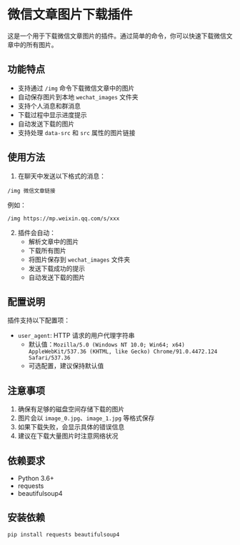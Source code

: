 # 微信文章图片下载插件

这是一个用于下载微信文章图片的插件。通过简单的命令，你可以快速下载微信文章中的所有图片。

## 功能特点

- 支持通过 `/img` 命令下载微信文章中的图片
- 自动保存图片到本地 `wechat_images` 文件夹
- 支持个人消息和群消息
- 下载过程中显示进度提示
- 自动发送下载的图片
- 支持处理 `data-src` 和 `src` 属性的图片链接

## 使用方法

1. 在聊天中发送以下格式的消息：
```
/img 微信文章链接
```

例如：
```
/img https://mp.weixin.qq.com/s/xxx
```

2. 插件会自动：
   - 解析文章中的图片
   - 下载所有图片
   - 将图片保存到 `wechat_images` 文件夹
   - 发送下载成功的提示
   - 自动发送下载的图片

## 配置说明

插件支持以下配置项：

- `user_agent`: HTTP 请求的用户代理字符串
  - 默认值：`Mozilla/5.0 (Windows NT 10.0; Win64; x64) AppleWebKit/537.36 (KHTML, like Gecko) Chrome/91.0.4472.124 Safari/537.36`
  - 可选配置，建议保持默认值

## 注意事项

1. 确保有足够的磁盘空间存储下载的图片
2. 图片会以 `image_0.jpg`、`image_1.jpg` 等格式保存
3. 如果下载失败，会显示具体的错误信息
4. 建议在下载大量图片时注意网络状况

## 依赖要求

- Python 3.6+
- requests
- beautifulsoup4

## 安装依赖

```bash
pip install requests beautifulsoup4
```
